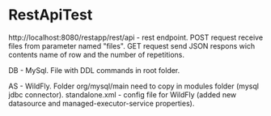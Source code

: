 # RestApiTest

http://localhost:8080/restapp/rest/api - rest endpoint.
POST request receive files from parameter named "files".
GET request send JSON respons wich contents name of row and the number of repetitions.

DB - MySql. File with DDL commands in root folder.

AS - WildFly. Folder org/mysql/main need to copy in modules folder (mysql jdbc connector).
standalone.xml - config file for WildFly (added new datasource and managed-executor-service properties).
